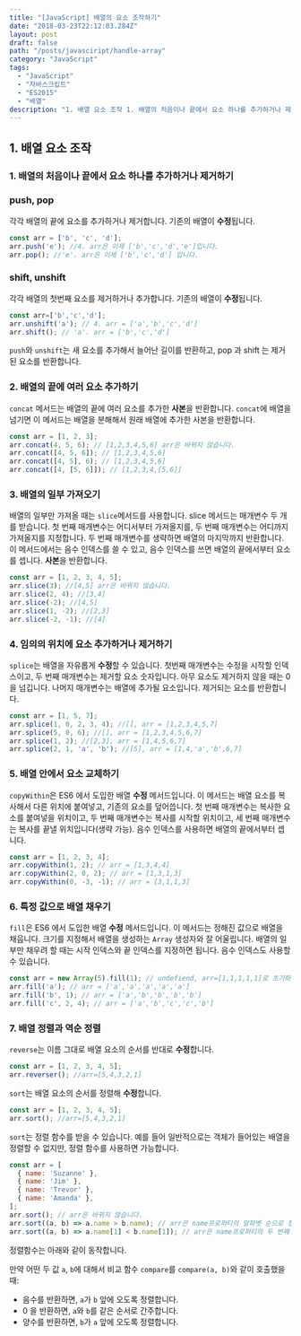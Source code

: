 ```yaml
---
title: "[JavaScript] 배열의 요소 조작하기"
date: "2018-03-23T22:12:03.284Z"
layout: post
draft: false
path: "/posts/javasciript/handle-array"
category: "JavaScript"
tags:
  - "JavaScript"
  - "자바스크립트"
  - "ES2015"
  - "배열"
description: "1. 배열 요소 조작 1. 배열의 처음이나 끝에서 요소 하나를 추가하거나 제거하기 push, pop 각각 배열의 끝에 요소를 추가하거나 제거합니다. 기존의 배열이 수정됩니다."
---
```


## 1. 배열 요소 조작

### 1. 배열의 처음이나 끝에서 요소 하나를 추가하거나 제거하기

### push, pop

각각 배열의 끝에 요소를 추가하거나 제거합니다. 기존의 배열이 **수정**됩니다.

```javascript
const arr = ['b', 'c', 'd'];
arr.push('e'); //4. arr은 이제 ['b','c','d','e']입니다.
arr.pop(); //'e'. arr은 이제 ['b','c','d'] 입니다.
```

### shift, unshift

각각 배열의 첫번째 요소를 제거하거나 추가합니다. 기존의 배열이 **수정**됩니다.

```JavaScript
const arr=['b','c','d'];
arr.unshift('a'); // 4. arr = ['a','b','c','d']
arr.shift(); // 'a'. arr = ['b','c','d']
```

`push`와 `unshift`는 새 요소를 추가해서 늘어난 길이를 반환하고, pop 과 shift 는 제거된 요소를 반환합니다.

### 2. 배열의 끝에 여러 요소 추가하기

`concat` 메서드는 배열의 끝에 여러 요소를 추가한 **사본**을 반환합니다. `concat`에 배열을 넘기면 이 메서드는 배열을 분해해서 원래 배열에 추가한 사본을 반환합니다.

```javascript
const arr = [1, 2, 3];
arr.concat(4, 5, 6); // [1,2,3,4,5,6] arr은 바뀌지 않습니다.
arr.concat([4, 5, 6]); // [1,2,3,4,5,6]
arr.concat([4, 5], 6); // [1,2,3,4,5,6]
arr.concat([4, [5, 6]]); // [1,2,3,4,[5,6]]
```

### 3. 배열의 일부 가져오기

배열의 일부만 가져올 때는 `slice`메서드를 사용합니다. slice 메서드는 매개변수 두 개를 받습니다. 첫 번째 매개변수는 어디서부터 가져올지를, 두 번째 매개변수는 어디까지 가져올지를 지정합니다. 두 번째 매개변수를 생략하면 배열의 마지막까지 반환합니다. 이 메서드에서는 음수 인덱스를 쓸 수 있고, 음수 인덱스를 쓰면 배열의 끝에서부터 요소를 셉니다. **사본**을 반환합니다.

```javascript
const arr = [1, 2, 3, 4, 5];
arr.slice(3); //[4,5] arr은 바뀌지 않습니다.
arr.slice(2, 4); //[3,4]
arr.slice(-2); //[4,5]
arr.slice(1, -2); //[2,3]
arr.slice(-2, -1); //[4]
```

### 4. 임의의 위치에 요소 추가하거나 제거하기

`splice`는 배열을 자유롭게 **수정**할 수 있습니다. 첫번째 매개변수는 수정을 시작할 인덱스이고, 두 번째 매개변수는 제거할 요소 숫자입니다. 아무 요소도 제거하지 않을 때는 0 을 넘깁니다. 나머지 매개변수는 배열에 추가될 요소입니다. 제거되는 요소를 반환합니다.

```javascript
const arr = [1, 5, 7];
arr.splice(1, 0, 2, 3, 4); //[], arr = [1,2,3,4,5,7]
arr.splice(5, 0, 6); //[], arr = [1,2,3,4,5,6,7]
arr.splice(1, 2); //[2,3], arr = [1,4,5,6,7]
arr.splice(2, 1, 'a', 'b'); //[5], arr = [1,4,'a','b',6,7]
```

### 5. 배열 안에서 요소 교체하기

`copyWithin`은 ES6 에서 도입한 배열 **수정** 메서드입니다. 이 메서드는 배열 요소를 복사해서 다른 위치에 붙여넣고, 기존의 요소를 덮어씁니다. 첫 번째 매개변수는 복사한 요소를 붙여넣을 위치이고, 두 번째 매개변수는 복사를 시작할 위치이고, 세 번째 매개변수는 복사를 끝낼 위치입니다(생략 가능). 음수 인덱스를 사용하면 배열의 끝에서부터 셉니다.

```javascript
const arr = [1, 2, 3, 4];
arr.copyWithin(1, 2); // arr = [1,3,4,4]
arr.copyWithin(2, 0, 2); // arr = [1,3,1,3]
arr.copyWithin(0, -3, -1); // arr = [3,1,1,3]
```

### 6. 특정 값으로 배열 채우기

`fill`은 ES6 에서 도입한 배열 **수정** 메서드입니다. 이 메서드는 정해진 값으로 배열을 채웁니다. 크기를 지정해서 배열을 생성하는 `Array` 생성자와 잘 어울립니다. 배열의 일부만 채우려 할 때는 시작 인덱스와 끝 인덱스를 지정하면 됩니다. 음수 인덱스도 사용할 수 있습니다.

```javascript
const arr = new Array(5).fill(1); // undefiend, arr=[1,1,1,1,1]로 초기화
arr.fill('a'); // arr = ['a','a','a','a','a']
arr.fill('b', 1); // arr = ['a','b','b','b','b']
arr.fill('c', 2, 4); // arr = ['a','b','c','c','b']
```

### 7. 배열 정렬과 역순 정렬

`reverse`는 이름 그대로 배열 요소의 순서를 반대로 **수정**합니다.

```javascript
const arr = [1, 2, 3, 4, 5];
arr.reverser(); //arr=[5,4,3,2,1]
```

`sort`는 배열 요소의 순서를 정렬해 **수정**합니다.

```javascript
const arr = [1, 2, 3, 4, 5];
arr.sort(); //arr=[5,4,3,2,1]
```

`sort`는 정렬 함수를 받을 수 있습니다. 예를 들어 일반적으로는 객체가 들어있는 배열을 정렬할 수 없지만, 정렬 함수를 사용하면 가능합니다.

```javascript
const arr = [
  { name: 'Suzanne' },
  { name: 'Jim' },
  { name: 'Trevor' },
  { name: 'Amanda' },
];
arr.sort(); // arr은 바뀌지 않습니다.
arr.sort((a, b) => a.name > b.name); // arr은 name프로퍼티의 알파벳 순으로 정렬됩니다.
arr.sort((a, b) => a.name[1] < b.name[1]); // arr은 name프로퍼티의 두 번째 글자의 알파벳 역순으로 정렬됩니다.
```

정렬함수는 아래와 같이 동작합니다.

만약 어떤 두 값 `a`, `b`에 대해서 비교 함수 `compare`를 `compare(a, b)`와 같이 호출했을 때:

* 음수를 반환하면, `a`가 `b` 앞에 오도록 정렬합니다.
* 0 을 반환하면, `a`와 `b`를 같은 순서로 간주합니다.
* 양수를 반환하면, `b`가 `a` 앞에 오도록 정렬합니다.
